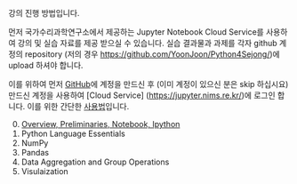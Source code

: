 강의 진행 방법입니다.

먼저 국가수리과학연구소에서 제공하는 Jupyter Notebook Cloud Service를 사용하여 강의 및 실습 자료를 제공 받으실 수 있습니다. 실습 결과물과 과제를 각자 github 계정의 repository (저의 경우 https://github.com/YoonJoon/Python4Sejong/)에 upload 하셔야 합니다. 

이를 위하여 먼저 [GitHub](https://github.com/)에 계정을 만드신 후 (이미 계정이 있으신 분은 skip 하십시요) 만드신 계정을 사용하여 [Cloud Service]
(https://jupyter.nims.re.kr/)에 로그인 합니다. 이를 위한 간단한 [사용법](https://github.com/YoonJoon/Python4Sejong/blob/master/How_To_Use.md)입니다.

0. [Overview, Preliminaries, Notebook, Ipython](https://github.com/YoonJoon/Python4Sejong/blob/master/How_To_Use.md)
1. Python Language Essentials
2. NumPy
3. Pandas
4. Data Aggregation and Group Operations
5. Visulaization
